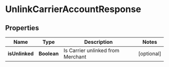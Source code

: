 # UnlinkCarrierAccountResponse

## Properties
Name | Type | Description | Notes
------------ | ------------- | ------------- | -------------
**isUnlinked** | **Boolean** | Is Carrier unlinked from Merchant |  [optional]
